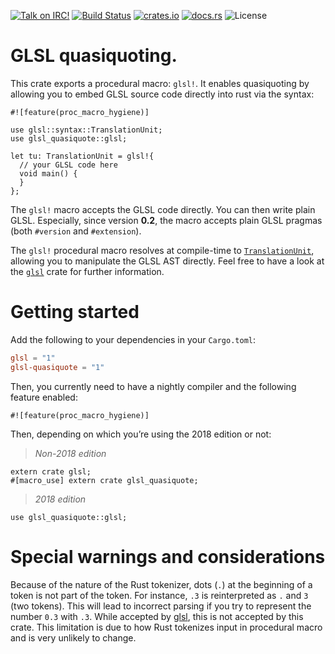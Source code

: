 [![Talk on IRC!](https://img.shields.io/badge/chat-%23glsl--rs%40irc.freenode.net-blueviolet)](https://webchat.freenode.net)
[![Build Status](https://travis-ci.org/phaazon/glsl-quasiquote.svg?branch=master)](https://travis-ci.org/phaazon/glsl-quasiquote)
[![crates.io](https://img.shields.io/crates/v/glsl-quasiquote.svg)](https://crates.io/crates/glsl-quasiquote)
[![docs.rs](https://docs.rs/glsl-quasiquote/badge.svg)](https://docs.rs/glsl-quasiquote)
![License](https://img.shields.io/badge/license-BSD3-blue.svg?style=flat)

<!-- cargo-sync-readme start -->

# GLSL quasiquoting.

This crate exports a procedural macro: `glsl!`. It enables quasiquoting by allowing you to
embed GLSL source code directly into rust via the syntax:

```
#![feature(proc_macro_hygiene)]

use glsl::syntax::TranslationUnit;
use glsl_quasiquote::glsl;

let tu: TranslationUnit = glsl!{
  // your GLSL code here
  void main() {
  }
};
```

The `glsl!` macro accepts the GLSL code directly. You can then write plain GLSL. Especially,
since version **0.2**, the macro accepts plain GLSL pragmas (both `#version` and `#extension`).

The `glsl!` procedural macro resolves at compile-time to [`TranslationUnit`],
allowing you to manipulate the GLSL AST directly. Feel free to have a look at the
[`glsl`](https://crates.io/crates/glsl) crate for further information.

# Getting started

Add the following to your dependencies in your `Cargo.toml`:

```toml
glsl = "1"
glsl-quasiquote = "1"
```

Then, you currently need to have a nightly compiler and the following feature enabled:

```
#![feature(proc_macro_hygiene)]
```

Then, depending on which you’re using the 2018 edition or not:

> *Non-2018 edition*

```
extern crate glsl;
#[macro_use] extern crate glsl_quasiquote;
```

> *2018 edition*

```
use glsl_quasiquote::glsl;
```

# Special warnings and considerations

Because of the nature of the Rust tokenizer, dots (`.`) at the beginning of a token is not part
of the token. For instance, `.3` is reinterpreted as `.` and `3` (two tokens). This will lead
to incorrect parsing if you try to represent the number `0.3` with `.3`. While accepted by
[glsl](https://crates.io/crates/glsl), this is not accepted by this crate. This limitation is
due to how Rust tokenizes input in procedural macro and is very unlikely to change.

[`TranslationUnit`]: https://docs.rs/glsl/1.0.0/glsl/syntax/struct.TranslationUnit.html

<!-- cargo-sync-readme end -->
